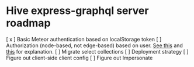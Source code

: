 # Hive express-graphql server roadmap
[ x ] Basic Meteor authentication based on localStorage token
[  ] Authorization (node-based, not edge-based) based on user. [See this](https://dev-blog.apollodata.com/auth-in-graphql-part-2-c6441bcc4302) and [this](http://graphql.org/learn/authorization/) for explanation.
[  ] Migrate select collections
[  ] Deployment strategy
[  ] Figure out client-side client config
[  ] Figure out Impersonate
